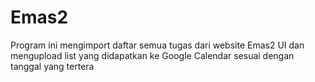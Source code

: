 # Emas2
Program ini mengimport daftar semua tugas dari website Emas2 UI dan mengupload list yang didapatkan ke Google Calendar sesuai dengan tanggal yang tertera
